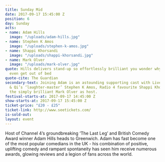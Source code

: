 ```yaml
---
title: Sunday Mid
date: 2017-09-17 15:45:00 Z
position: 6
day: Sunday
acts:
- name: Adam Hills
  image: "/uploads/adam-hills.jpg"
- name: Stephen K Amos
  image: "/uploads/stephen-k-amos.jpg"
- name: Shappi Khorsandi
  image: "/uploads/shappi-khorsandi.jpg"
- name: Mark Olver
  image: "/uploads/mark-olver.jpg"
quote: Hills delivers stand-up so effortlessly brilliant you wonder why some comedians
  even get out of bed
quote-cite: The Guardian
secondary-text: Joining Adam is an astounding supporting cast with Live At The Apollo
  & Qi’s ‘laughter-master’ Stephen K Amos, Radio 4 favourite Shappi Khorsandi and
  the simply brilliant Mark Olver as host.
festival-starts-at: 2017-09-17 14:45:00 Z
show-starts-at: 2017-09-17 15:45:00 Z
ticket-price: "£20 - £25"
ticket-link: http://www.seetickets.com/
is-sold-out: 
layout: event
---
```


Host of Channel 4’s groundbreaking ‘The Last Leg’ and British Comedy Award winner Adam Hills heads to Greenwich. Adam has fast become one of the most popular comedians in the UK - his combination of positive, uplifting comedy and rampant spontaneity has seen him receive numerous awards, glowing reviews and a legion of fans across the world.